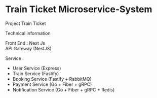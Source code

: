 # Train Ticket Microservice-System
Project Train Ticket  

Technical information

Front End : Next Js  
API Gateway (NestJS)

Service :
* User Service (Express)
* Train Service (Fastify)
* Booking Service (Fastify + RabbitMQ)
* Payment Service (Go + Fiber + gRPC)
* Notification Service (Go + Fiber + gRPC + Redis)
